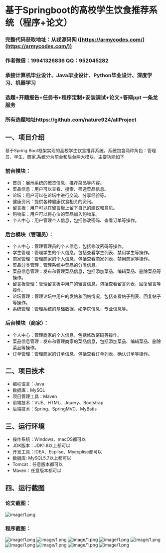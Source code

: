 基于Springboot的高校学生饮食推荐系统（程序+论文）
=
### 完整代码获取地址：从戎源码网 ([https://armycodes.com/](https://armycodes.com/))
### 作者微信：19941326836  QQ：952045282 
### 承接计算机毕业设计、Java毕业设计、Python毕业设计、深度学习、机器学习
### 选题+开题报告+任务书+程序定制+安装调试+论文+答辩ppt 一条龙服务
### 所有选题地址https://github.com/nature924/allProject

一、项目介绍
---
基于Spring Boot框架实现的高校学生饮食推荐系统，系统包含两种角色：管理员、学生、商家,系统分为前台和后台两大模块，主要功能如下
### 前台模块：
- 首页：展示系统的概览信息、推荐菜品等内容。
- 菜品信息：用户可以查看、搜索、筛选菜品信息。
- 论坛：用户可以在论坛中进行交流、分享经验等。
- 健康资讯：提供各种健康饮食相关的资讯。
- 留言板：用户可以在留言板上留下自己的建议和意见。
- 购物车：用户可以将心仪的菜品加入购物车。
- 个人中心：用户管理个人信息，包括修改密码、查看订单等操作。

### 后台模块（管理员）：
- 个人中心：管理管理员的个人信息，包括修改密码等操作。
- 学生管理：管理学生的个人信息，包括查看学生列表、禁用学生等操作。
- 商家管理：管理商家的个人信息，包括查看商家列表、禁用商家等操作。
- 菜品分类管理：管理系统中菜品的分类信息。
- 菜品信息管理：发布和管理菜品信息，包括添加菜品、编辑菜品、删除菜品等操作。
- 留言板管理：管理留言板中用户的留言信息，包括查看留言列表、回复留言等操作。
- 论坛管理：管理论坛中用户的发帖和回帖情况，包括查看帖子列表、回复帖子等操作。
- 系统管理：管理系统的基础数据，如学院信息、专业信息等。
 
### 后台模块（商家）：
- 个人中心：管理商家的个人信息，包括修改密码等操作。
- 菜品信息管理：发布和管理商家的菜品信息，包括添加菜品、编辑菜品、删除菜品等操作。
- 订单管理：管理商家的订单信息，包括查看订单列表、确认订单等操作。







二、项目技术
---
- 编程语言：Java
- 数据库：MySQL
- 项目管理工具：Maven
- 前端技术：VUE、HTML、Jquery、Bootstrap
- 后端技术：Spring、SpringMVC、MyBatis

三、运行环境
---
- 操作系统：Windows、macOS都可以
- JDK版本：JDK1.8以上都可以
- 开发工具：IDEA、Ecplise、Myecplise都可以
- 数据库: MySQL5.7以上都可以
- Tomcat：任意版本都可以
- Maven：任意版本都可以

四、运行截图
---
### 论文截图：
![image/1.png](limage/1.png)

### 程序截图：
![image/1.png](image/1.png)
![image/1.png](image/2.png)
![image/1.png](image/3.png)
![image/1.png](image/4.png)
![image/1.png](image/5.png)
![image/1.png](image/6.png)
![image/1.png](image/7.png)
![image/1.png](image/8.png)
![image/1.png](image/9.png)


